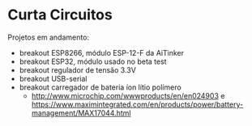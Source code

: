 # Curta Circuitos

Projetos em andamento:

* breakout ESP8266, módulo ESP-12-F da AiTinker
* breakout ESP32, módulo usado no beta test
* breakout regulador de tensão 3.3V
* breakout USB-serial
* breakout carregador de bateria íon lítio polímero
  * http://www.microchip.com/wwwproducts/en/en024903 e https://www.maximintegrated.com/en/products/power/battery-management/MAX17044.html
